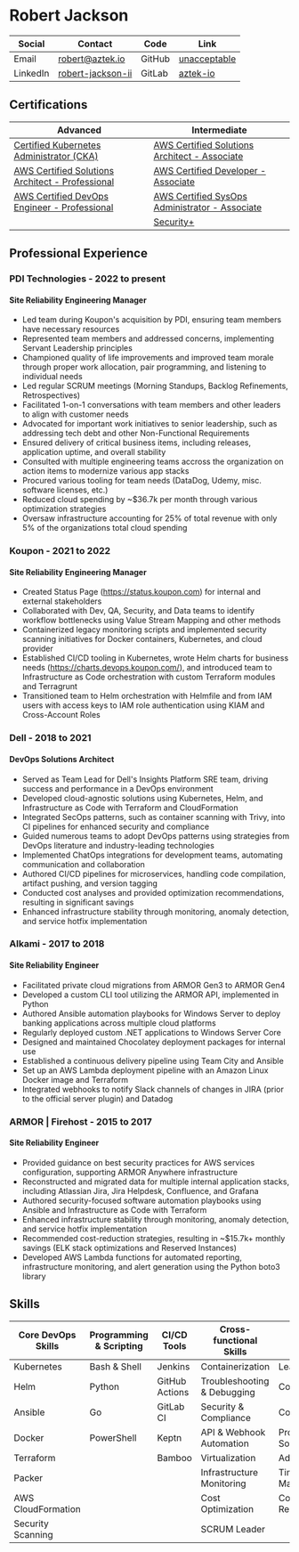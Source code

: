 Robert Jackson
==============

Social   | Contact                                                             | Code   | Link
-------- | ------------------------------------------------------------------  | ------ | ------------------------------------
Email    | [robert@aztek.io](mailto:robert@aztek.io)                           | GitHub | [unacceptable](https://github.com/unacceptable)
LinkedIn | [robert-jackson-ii](https://www.linkedin.com/in/robert-jackson-ii/) | GitLab | [aztek-io](https://gitlab.com/aztek-io)

Certifications
--------------
Advanced                                                                                                    | Intermediate
----------------------------------------------------------------------------------------------------------  | --------------------------------------------------------------------------------------------------------------
[Certified Kubernetes Administrator (CKA)](https://cdn.aztek.io/certs/CKA_Certificate.pdf)                  | [AWS Certified Solutions Architect - Associate](https://cdn.aztek.io/certs/awsSolutionsArchitect_AE.pdf)
[AWS Certified Solutions Architect - Professional](https://cdn.aztek.io/certs/awsSolutionsArchitect_PE.pdf) | [AWS Certified Developer - Associate](https://cdn.aztek.io/certs/awsCertifiedDeveloper_AE.pdf)
[AWS Certified DevOps Engineer - Professional](https://cdn.aztek.io/certs/awsDevOpsEngineer_PE.pdf)         | [AWS Certified SysOps Administrator - Associate](https://cdn.aztek.io/certs/awsSysOpsAdmin_AE.pdf)
                                                                                                            | [Security+](https://cdn.aztek.io/certs/CompTIA_Security%2B.pdf)

Professional Experience
-----------------------
### PDI Technologies - 2022 to present
#### Site Reliability Engineering Manager
* Led team during Koupon's acquisition by PDI, ensuring team members have necessary resources
* Represented team members and addressed concerns, implementing Servant Leadership principles
* Championed quality of life improvements and improved team morale through proper work allocation, pair programming, and listening to individual needs
* Led regular SCRUM meetings (Morning Standups, Backlog Refinements, Retrospectives)
* Facilitated 1-on-1 conversations with team members and other leaders to align with customer needs
* Advocated for important work initiatives to senior leadership, such as addressing tech debt and other Non-Functional Requirements
* Ensured delivery of critical business items, including releases, application uptime, and overall stability
* Consulted with multiple engineering teams accross the organization on action items to modernize various app stacks
* Procured various tooling for team needs (DataDog, Udemy, misc. software licenses, etc.)
* Reduced cloud spending by ~$36.7k per month through various optimization strategies
* Oversaw infrastructure accounting for 25% of total revenue with only 5% of the organizations total cloud spending

### Koupon - 2021 to 2022
#### Site Reliability Engineering Manager
* Created Status Page (https://status.koupon.com) for internal and external stakeholders
* Collaborated with Dev, QA, Security, and Data teams to identify workflow bottlenecks using Value Stream Mapping and other methods
* Containerized legacy monitoring scripts and implemented security scanning initiatives for Docker containers, Kubernetes, and cloud provider
* Established CI/CD tooling in Kubernetes, wrote Helm charts for business needs (https://charts.devops.koupon.com/), and introduced team to Infrastructure as Code orchestration with custom Terraform modules and Terragrunt
* Transitioned team to Helm orchestration with Helmfile and from IAM users with access keys to IAM role authentication using KIAM and Cross-Account Roles

### Dell - 2018 to 2021
#### DevOps Solutions Architect
* Served as Team Lead for Dell's Insights Platform SRE team, driving success and performance in a DevOps environment
* Developed cloud-agnostic solutions using Kubernetes, Helm, and Infrastructure as Code with Terraform and CloudFormation
* Integrated SecOps patterns, such as container scanning with Trivy, into CI pipelines for enhanced security and compliance
* Guided numerous teams to adopt DevOps patterns using strategies from DevOps literature and industry-leading technologies
* Implemented ChatOps integrations for development teams, automating communication and collaboration
* Authored CI/CD pipelines for microservices, handling code compilation, artifact pushing, and version tagging
* Conducted cost analyses and provided optimization recommendations, resulting in significant savings
* Enhanced infrastructure stability through monitoring, anomaly detection, and service hotfix implementation

### Alkami - 2017 to 2018
#### Site Reliability Engineer
* Facilitated private cloud migrations from ARMOR Gen3 to ARMOR Gen4
* Developed a custom CLI tool utilizing the ARMOR API, implemented in Python
* Authored Ansible automation playbooks for Windows Server to deploy banking applications across multiple cloud platforms
* Regularly deployed custom .NET applications to Windows Server Core
* Designed and maintained Chocolatey deployment packages for internal use
* Established a continuous delivery pipeline using Team City and Ansible
* Set up an AWS Lambda deployment pipeline with an Amazon Linux Docker image and Terraform
* Integrated webhooks to notify Slack channels of changes in JIRA (prior to the official server plugin) and Datadog

### ARMOR | Firehost - 2015 to 2017
#### Site Reliability Engineer
* Provided guidance on best security practices for AWS services configuration, supporting ARMOR Anywhere infrastructure
* Reconstructed and migrated data for multiple internal application stacks, including Atlassian Jira, Jira Helpdesk, Confluence, and Grafana
* Authored security-focused software automation playbooks using Ansible and Infrastructure as Code with Terraform
* Enhanced infrastructure stability through monitoring, anomaly detection, and service hotfix implementation
* Recommended cost-reduction strategies, resulting in ~$15.7k+ monthly savings (ELK stack optimizations and Reserved Instances)
* Developed AWS Lambda functions for automated reporting, infrastructure monitoring, and alert generation using the Python boto3 library

Skills
------
Core DevOps Skills | Programming & Scripting | CI/CD Tools    | Cross-functional Skills     | Soft Skills
------------------ | ----------------------- | ------------   | -----------------------     | -----------------
Kubernetes         | Bash & Shell            | Jenkins        | Containerization            | Leadership
Helm               | Python                  | GitHub Actions | Troubleshooting & Debugging | Communication
Ansible            | Go                      | GitLab CI      | Security & Compliance       | Collaboration
Docker             | PowerShell              | Keptn          | API & Webhook Automation    | Problem Solving
Terraform          |                         | Bamboo         | Virtualization              | Adaptability
Packer             |                         |                | Infrastructure Monitoring   | Time Management
AWS CloudFormation |                         |                | Cost Optimization           | Conflict Resolution
Security Scanning  |                         |                | SCRUM Leader                |

